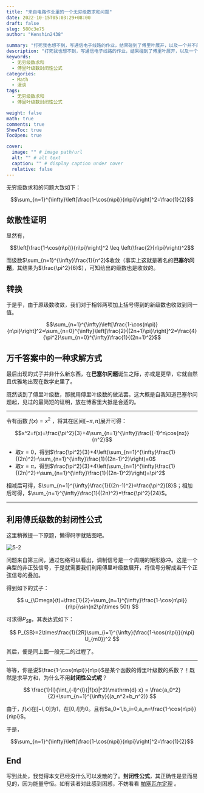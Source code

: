 ```yaml
---
title: "来自电路作业里的一个无穷级数求和问题"
date: 2022-10-15T05:03:29+08:00
draft: false
slug: 580c3e75
author: "Kenshin2438"

summary: "打死我也想不到，写通信电子线路的作业，结果碰到了傅里叶展开，以及一个并不简单但为人所熟知的无穷级数求和问题。当然，利用傅里叶级数的封闭性公式，或许才是本题的最优解……"
description: "打死我也想不到，写通信电子线路的作业，结果碰到了傅里叶展开，以及一个并不简单但为人所熟知的无穷级数求和问题。当然，利用傅里叶级数的封闭性公式，或许才是本题的最优解……"
keywords: 
  - 无穷级数求和
  - 傅里叶级数封闭性公式
categories: 
  - Math
  - 漫谈
tags: 
  - 无穷级数求和
  - 傅里叶级数封闭性公式

weight: false
math: true
comments: true
ShowToc: true
TocOpen: true

cover:
  image: "" # image path/url
  alt: "" # alt text
  caption: "" # display caption under cover
  relative: false
---
```


无穷级数求和的问题大致如下：

$$\sum_{n=1}^{\infty}\left[\frac{1-\cos(n\pi)}{n\pi}\right]^2=\frac{1}{2}$$

<!-- more -->

## 敛散性证明

显然有，

$$\left[\frac{1-\cos(n\pi)}{n\pi}\right]^2 \leq \left(\frac{2}{n\pi}\right)^2$$

而级数$\sum_{n=1}^{\infty}\frac{1}{n^2}$收敛（事实上这就是著名的**巴塞尔问题**，其结果为$\frac{\pi^2}{6}$），可知给出的级数也是收敛的。

## 转换

于是乎，由于原级数收敛，我们对于相邻两项加上括号得到的新级数也收敛到同一值。

$$\sum_{n=1}^{\infty}\left[\frac{1-\cos(n\pi)}{n\pi}\right]^2=\sum_{n=0}^{\infty}\left[\frac{2}{(2n+1)\pi}\right]^2=\frac{4}{\pi^2}\sum_{n=0}^{\infty}\frac{1}{(2n+1)^2}$$

## 万千答案中的一种求解方式

最后出现的式子并非什么新东西，在**巴塞尔问题**诞生之际，亦或是更早，它就自然且优雅地出现在数学史里了。

既然谈到了傅里叶级数，那就用傅里叶级数的做法罢。这大概是自我知道巴塞尔问题起，见过的最简短的证明，放在博客里大抵是合适的。

---

令有函数 $f(x)=x^2$ ，将其在区间$[-\pi, \pi]$展开可得：

$$x^2=f(x)=\frac{\pi^2}{3}+4\sum_{n=1}^{\infty}\frac{(-1)^n\cos{nx}}{n^2}$$

+ 取$x=0$，得到$\frac{\pi^2}{3}+4\left(\sum_{n=1}^{\infty}\frac{1}{(2n)^2}-\sum_{n=1}^{\infty}\frac{1}{(2n-1)^2}\right)=0$
+ 取$x=\pi$，得到$\frac{\pi^2}{3}+4\left(\sum_{n=1}^{\infty}\frac{1}{(2n)^2}+\sum_{n=1}^{\infty}\frac{1}{(2n-1)^2}\right)=\pi^2$

相减后可得，$\sum_{n=1}^{\infty}\frac{1}{(2n-1)^2}=\frac{\pi^2}{8}$；相加后可得，$\sum_{n=1}^{\infty}\frac{1}{(2n)^2}=\frac{\pi^2}{24}$。

---

## 利用傅氏级数的封闭性公式

这里稍微提一下原题，懒得码字就贴图吧。

![5-2](/images/assignment_5-2.png)

问题来自第三问，通过包络可以看出，调制信号是一个周期的矩形脉冲。这是一个典型的非正弦信号，于是就需要我们利用傅里叶级数展开，将信号分解成若干个正弦信号的叠加。

得到如下的式子：

$$
u_{\Omega}(t)=\frac{1}{2}+\sum_{n=1}^{\infty}\frac{1-\cos{n\pi}}{n\pi}\sin(n2\pi\times 50t)
$$

可求得$P_{SB}$，其表达式如下：

$$
P_{SB}=2\times\frac{1}{2R}\sum_{i=1}^{\infty}(\frac{1-\cos{n\pi}}{n\pi} U_{m0})^2
$$

其后，便是同上面一般无二的过程了。

---

等等，你是说$\frac{1-\cos{n\pi}}{n\pi}$是某个函数的傅里叶级数的系数？！既然是求平方和，为什么不用**封闭性公式呢**？

$$
\frac{1}{l}{\int_{-l}^{l}{|f(x)|^2}\mathrm{d} x} = \frac{a_0^2}{2}+\sum_{n=1}^{\infty}{(a_n^2+b_n^2)}
$$

由于，$f(x)$在$[-l,0]$为$1$，在$[0,l]$为$0$。且有$a_0=1,b_i=0,a_n=\frac{1-\cos{n\pi}}{n\pi}$。

于是，

$$\sum_{n=1}^{\infty}\left[\frac{1-\cos(n\pi)}{n\pi}\right]^2=\frac{1}{2}$$

## End

写到此处，我觉得本文已经没什么可以发散的了。**封闭性公式**，其正确性是显而易见的，因为能量守恒。如有读者对此感到困惑，不妨看看 [帕塞瓦尔定理](https://zh.m.wikipedia.org/zh-sg/%E5%B8%95%E5%A1%9E%E7%93%A6%E5%B0%94%E5%AE%9A%E7%90%86) 。